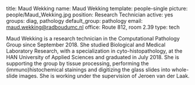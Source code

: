 title: Maud Wekking
name: Maud Wekking
template: people-single
picture: people/Maud_Wekking.jpg
position: Research Technician
active: yes
groups: diag, pathology
default_group: pathology
email: maud.wekking@radboudumc.nl
office: Route 812, room 2.39
type: tech



Maud Wekking is a research technician in the Computational Pathology Group since September 2018. She studied Biological and Medical Laboratory Research, with a specialization in cyto-histopathology, at the HAN University of Applied Sciences and graduated in July 2018. She is supporting the group by tissue processing, performing the (immuno)histochemical stainings and digitizing the glass slides into whole-slide images. She is working under the supervision of Jeroen van der Laak.
